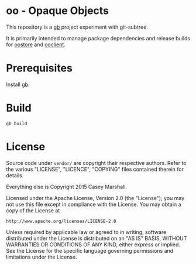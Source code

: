 # oo - Opaque Objects

This repository is a [gb](http://getgb.io) project experiment with git-subtree.

It is primarily intended to manage package dependencies and release builds for
[oostore](https://github.com/cmars/oostore) and
[ooclient](https://github.com/cmars/ooclient).

# Prerequisites

Install [gb](http://getgb.io).

# Build

`gb build`

# License

Source code under `vendor/` are copyright their respective authors. Refer to the
various "LICENSE", "LICENCE", "COPYING" files contained therein for details.

Everything else is Copyright 2015 Casey Marshall.

Licensed under the Apache License, Version 2.0 (the "License");
you may not use this file except in compliance with the License.
You may obtain a copy of the License at

    http://www.apache.org/licenses/LICENSE-2.0

Unless required by applicable law or agreed to in writing, software
distributed under the License is distributed on an "AS IS" BASIS,
WITHOUT WARRANTIES OR CONDITIONS OF ANY KIND, either express or implied.
See the License for the specific language governing permissions and
limitations under the License.
